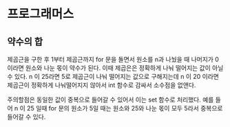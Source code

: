 # 프로그래머스

## 약수의 합

제곱근을 구한 후 1부터 제곱근까지 for 문을 돌면서 원소를 n과 나눴을 때 나머지가 0이라면 원소와 나눈 몫이 약수가 된다. 이때 제곱은은 정확하게 나눠 떨어지는 값이 아닐 수 있다. n 이 25라면 5로 제곱근이 나눠 떨어지는 값으로 구해지는데 n 이 20 이라면 제곱근이 정확하게 나눠떨어지지 않아서 int 함수로 감싸서 소수점을 없앤다. 

주의할점은 동일한 값이 중복으로 들어갈 수 있어서 이는 set 함수로 처리했다. 예를 들어 n 이 25 일때 for 문의 원소가 5일 때는 원소와 25와 나눈 몫이 모두 5라서 중복으로 들어갈 수 있다.

